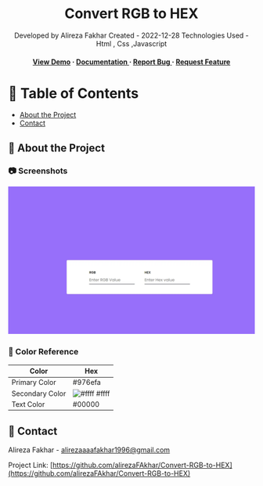 <div align='center'>

<h1>Convert RGB to HEX</h1>
<p>Developed by Alireza Fakhar Created - 2022-12-28 Technologies Used - Html , Css ,Javascript </p>

<h4> <a href=https://alirezafakhar.github.io/Convert-RGB-to-HEX/index>View Demo</a> <span> · </span> <a href="https://github.com/alirezaFAkhar/Convert-RGB-to-HEX/blob/master/README.md"> Documentation </a> <span> · </span> <a href="https://github.com/alirezaFAkhar/Convert-RGB-to-HEX/issues"> Report Bug </a> <span> · </span> <a href="https://github.com/alirezaFAkhar/Convert-RGB-to-HEX/issues"> Request Feature </a> </h4>


</div>

# :notebook_with_decorative_cover: Table of Contents

- [About the Project](#star2-about-the-project)
- [Contact](#handshake-contact)


## :star2: About the Project

### :camera: Screenshots
<div align="center"> <a href="https://alirezafakhar.github.io/Convert-RGB-to-HEX/index"><img src="https://github.com/alirezaFAkhar/Convert-RGB-to-HEX/blob/main/asset/images/convert.webp" alt='image' width='800'/></a> </div>



### :art: Color Reference
| Color | Hex |
| --------------- | ---------------------------------------------------------------- |
| Primary Color | #976efa |
| Secondary Color | ![#ffff](https://via.placeholder.com/10/ffff?text=+) #ffff |
| Text Color |  #00000 |

## :handshake: Contact

Alireza Fakhar - alirezaaaafakhar1996@gmail.com

Project Link: [https://github.com/alirezaFAkhar/Convert-RGB-to-HEX](https://github.com/alirezaFAkhar/Convert-RGB-to-HEX)
